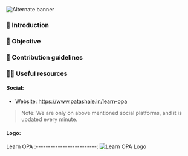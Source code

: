 <picture>
  <source media="(prefers-color-scheme: dark)" srcset="https://github.com/patashale/learn-opa/assets/68323012/39b96646-ab04-4409-a08a-380f708ce51e">
  <source media="(prefers-color-scheme: light)" srcset="https://github.com/patashale/learn-opa/assets/68323012/39b96646-ab04-4409-a08a-380f708ce51e">
  <img alt="Alternate banner" src="https://github.com/patashale/learn-opa/assets/68323012/39b96646-ab04-4409-a08a-380f708ce51e">
</picture>

### 👋 Introduction



### 🎯 Objective



### 🌈 Contribution guidelines



### 👩‍💻 Useful resources

#### Social:
  - Website: https://www.patashale.in/learn-opa

> Note: We are only on above mentioned social platforms, and it is updated every minute.

#### Logo:

Learn OPA
:-------------------------:
![Learn OPA Logo](https://github.com/patashale/learn-opa/assets/68323012/c5963e2e-a760-4dc0-a41f-c86c306de848)
